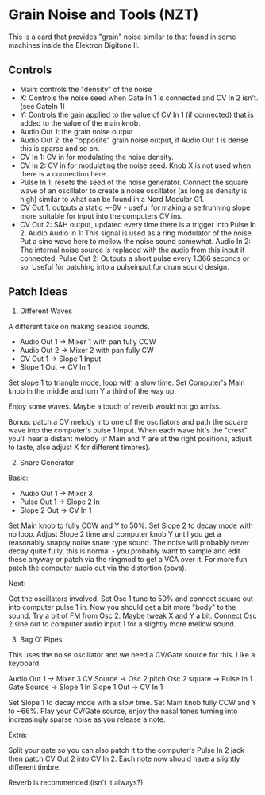 # Grain Noise and Tools (NZT)

This is a card that provides "grain" noise similar to that found in some machines
inside the Elektron Digitone II.


## Controls

* Main: controls the "density" of the noise
* X: Controls the noise seed when Gate In 1 is connected and CV In 2 isn't. (see GateIn 1)
* Y: Controls the gain applied to the value of CV In 1 (if connected) that is added to the
value of the main knob.
* Audio Out 1: the grain noise output
* Audio Out 2: the "opposite" grain noise output, if Audio Out 1 is dense this is sparse and so on.
* CV In 1: CV in for modulating the noise density.
* CV In 2: CV in for modulating the noise seed. Knob X is not used when there is
a connection here.
* Pulse In 1: resets the seed of the noise generator. Connect the square wave of an oscillator to create a noise oscillator (as long as density is high) similar to what can be found in a Nord Modular G1.
* CV Out 1: outputs a static ~-6V - useful for making a selfrunning slope more suitable for
input into the computers CV ins.
* CV Out 2: S&H output, updated every time there is a trigger into Pulse In 2.
Audio
Audio In 1: This signal is used as a ring modulator of the noise. Put a sine wave
here to mellow the noise sound somewhat.
Audio In 2: The internal noise source is replaced with the audio from this input if connected.
Pulse Out 2: Outputs a short pulse every 1.366 seconds or so. Useful for patching into a pulseinput for drum sound design.


## Patch Ideas

1. Different Waves

A different take on making seaside sounds.

* Audio Out 1 -> Mixer 1 with pan fully CCW
* Audio Out 2 -> Mixer 2 with pan fully CW
* CV Out 1 -> Slope 1 Input
* Slope 1 Out -> CV In 1

Set slope 1 to triangle mode, loop with a slow time.
Set Computer's Main knob in the middle and turn Y a third of the way up.

Enjoy some waves. Maybe a touch of reverb would not go amiss.

Bonus: patch a CV melody into one of the oscillators and path the square wave into
the computer's pulse 1 input. When each wave hit's the "crest" you'll hear a
distant melody (if Main and Y are at the right positions, adjust to taste, also
adjust X for different timbres).

2. Snare Generator

Basic:

* Audio Out 1 -> Mixer 3
* Pulse Out 1 -> Slope 2 In
* Slope 2 Out -> CV In 1

Set Main knob to fully CCW and Y to 50%. Set Slope 2 to decay mode with no loop.
Adjust Slope 2 time and computer knob Y until you get a reasonably
snappy noise snare type sound. The noise will probably never decay quite fully,
this is normal - you probably want to sample and edit these anyway or patch
via the ringmod to get a VCA over it.
For more fun patch the computer audio out via the distortion (obvs).

Next:

Get the oscillators involved.
Set Osc 1 tune to 50% and connect square out into computer pulse 1 in. Now you
should get a bit more "body" to the sound. Try a bit of FM from Osc 2.
Maybe tweak X and Y a bit.
Connect Osc 2 sine out to computer audio input 1 for a slightly more mellow
sound.

3. Bag O' Pipes

This uses the noise oscillator and we need a CV/Gate source for this. Like a
keyboard.

Audio Out 1 -> Mixer 3
CV Source -> Osc 2 pitch
Osc 2 square -> Pulse In 1
Gate Source -> Slope 1 In
Slope 1 Out -> CV In 1

Set Slope 1 to decay mode with a slow time. Set Main knob fully CCW and Y to
~66%. Play your CV/Gate source, enjoy the nasal tones turning into increasingly
sparse noise as you release a note.

Extra:

Split your gate so you can also patch it to the computer's Pulse In 2 jack then
patch CV Out 2 into CV In 2. Each note now should have a slightly different timbre.

Reverb is recommended (isn't it always?).
